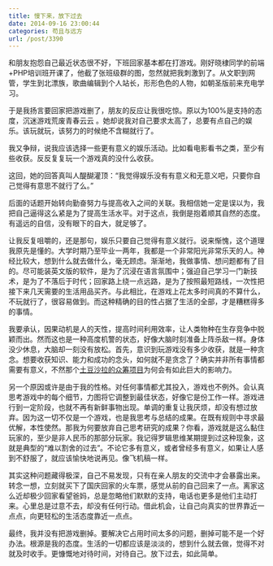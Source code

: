```yaml
---
title: 慢下来，放下过去
date: 2014-09-16 23:00:44
categories: 苟且与远方
url: /post/3390
---
```


和朋友抱怨自己最近状态很不好，下班回家基本都在打游戏。刚好晓棣同学的前端+PHP培训班开课了，他截了张班级群的图，忽然就把我刺激到了。从文职到网管，学生到北漂族，歌曲编辑到个人站长，形形色色的人物，如朝圣版前来充电学习。

于是我扬言要回家把游戏删了，朋友的反应让我很吃惊。原以为100%是支持的态度，沉迷游戏荒废青春云云 。她却说我对自己要求太高了，总要有点自己的娱乐。该玩就玩，该努力的时候绝不含糊就行了。

我又争辩，说我应该选择一些更有意义的娱乐活动。比如看电影看书之类，至少有些收获。反反复复玩一个游戏真的没什么收获。

这回，她的回答真叫人醍醐灌顶：“我觉得娱乐没有有意义和无意义吧，只要你自己觉得有意思不就行了么。”

后面的话题开始转向勤奋努力与提高收入之间的关联。我相信她一定是误以为，我把自己逼得这么紧是为了提高生活水平。对于这点，我倒是抱着顺其自然的态度。有遥远的自信，没有眼下的自大，就足够了。

让我反复咀嚼的，还是那句，娱乐只要自己觉得有意义就行。说来惭愧，这个道理我原先是懂的。大学时期乃至毕业一两年，我都是一个非常阳光非常乐天的人。神经比较大，想到什么就去做什么，毫无顾虑。渐渐地，我做事情、想问题都有了目的。尽可能装英文版的软件，是为了沉浸在语言氛围中；强迫自己学习一门新技术，是为了不落后于时代；回家路上绕一点远路，是为了按照最短路线，一次性把接下来几天需要的生活用品买齐。与此相比，在游戏上花太多时间真的不算什么，不玩就行了，很容易做到。而这种精确的目的性占据了生活的全部，才是糟糕得多的事情。

我要承认，因果动机是人的天性，提高时间利用效率，让人类物种在生存竞争中脱颖而出。然而这也是一种高度机警的状态，好像大脑时刻准备上阵杀敌一样。身体没少休息，大脑却一刻没有放松。首先，意识到玩游戏没有多少收获，就是一种贪念。想要收获知识、能力和成功的念头，如何就不是贪念了？确实并非所有事情都需要有意义，不然那个[土豆沙拉的众筹项目](http://www.ifanr.com/443543)为何会有如此巨大的影响力。

另一个原因或许是由于我的性格。对任何事情都尤其投入，游戏也不例外。会认真思考游戏中的每个细节，力图将它调整到最佳状态，好像它是份工作一样。游戏进行到一定阶段，也就不再有新鲜事物出现。单调的重复让我厌烦，却没有想过放弃。因为这一切不仅是一个游戏，也是我思考与总结的成果。在既有规则中寻求最优解，本性使然。那我为何要放弃自己思考研究的成果？你看，游戏就是这么黏住玩家的，至少是非人民币的那部分玩家。我记得罗辑思维某期提到过这种现象，这就是典型的“难以割舍的过去”。不论它多有意义，或者曾经多有意义，如果让人感到不舒服了，就应该愉快地说再见。像飞机稿一样。

其实这种问题藏得极深，自己不易发现，只有在亲人朋友的交流中才会暴露出来。转念一想，立刻就买下了国庆回家的火车票，感觉从前的自己回来了一点。离家这么近却极少回家看望爸妈，总是忽略他们默默的支持，电话也更多是他们主动打来。心里总是过意不去，却没有任何行动。借此机会，让自己向真实的世界靠近一点点，向更轻松的生活态度靠近一点点。

最终，我并没有把游戏删掉。要解决它占用时间太多的问题，删掉可能不是一个好办法。根源是我的态度。生活的一切都应该是淡淡的，想到什么就去做，觉得不对就及时收手。更慷慨地对待时间，对待自己。放下过去，如此简单。